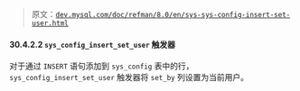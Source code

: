 > 原文：[`dev.mysql.com/doc/refman/8.0/en/sys-sys-config-insert-set-user.html`](https://dev.mysql.com/doc/refman/8.0/en/sys-sys-config-insert-set-user.html)

#### 30.4.2.2 `sys_config_insert_set_user` 触发器

对于通过 `INSERT` 语句添加到 `sys_config` 表中的行，`sys_config_insert_set_user` 触发器将 `set_by` 列设置为当前用户。
